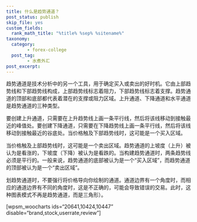 ```yaml
---
title: 什么是趋势通道？
post_status: publish
skip_file: yes
custom_fields:
  rank_math_title: "%title% %sep% %sitename%"
taxonomy:
  category:
        - forex-college
  post_tag:
        - 水煮外汇
post_excerpt: 
---
```

趋势通道是技术分析中的另一个工具，用于确定买入或卖出的好时机。它由上部趋势线和下部趋势线构成，上部趋势线标志着阻力，下部趋势线标志着支撑。趋势通道的顶部和底部都代表着潜在的支撑或阻力区域。上升通道、下降通道和水平通道是趋势通道的三种类型。

要创建上升通道，只需要在上升趋势线上画一条平行线，然后将该线移动到接触最近的峰值处。要创建下降通道，只需要在下降趋势线上画一条平行线，然后将该线移动到接触最近的谷底处。当价格触及下部趋势线时，这可能是一个买入区域。

当价格触及上部趋势线时，这可能是一个卖出区域。趋势通道的上坡度（上升）被认为是看涨的，下坡度（下降）被认为是看跌的。当构建趋势通道时，两条趋势线必须是平行的。一般来说，趋势通道的底部被认为是一个“买入区域”，而趋势通道的顶部被认为是一个“卖出区域”。

划趋势通道时，不要强行将价格导向你绘制的通道。通道边界有一个角度时，而相应的通道边界有不同的角度时，这是不正确的，可能会导致错误的交易。此时，这种图表模式不再是趋势通道，而是三角形）。

[wpsm_woocharts ids=“20641,10424,10447” disable=“brand,stock,userrate,review”]